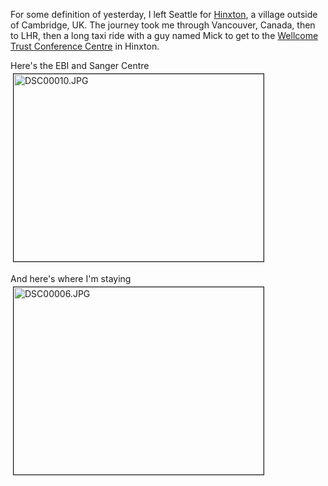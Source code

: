 For some definition of yesterday, I left Seattle for <a href="http://maps.google.co.uk/maps?oi=eu_map&amp;q=Hinxton&amp;hl=en">Hinxton</a>, a village outside of Cambridge, UK.  The journey took me through Vancouver, Canada, then to LHR, then a long taxi ride with a guy named Mick to get to the <a href="http://www.wtconference.org/">Wellcome Trust Conference Centre</a> in Hinxton.


Here's the EBI and Sanger Centre
<img src="/uploads/2007/03/DSC00010.jpg" height="300" width="400" border="1" hspace="4" vspace="4" alt="DSC00010.JPG" title="DSC00010.JPG" />

And here's where I'm staying
<img src="/uploads/2007/03/DSC00006-1.jpg" height="300" width="400" border="1" hspace="4" vspace="4" alt="DSC00006.JPG" title="DSC00006.JPG" />
